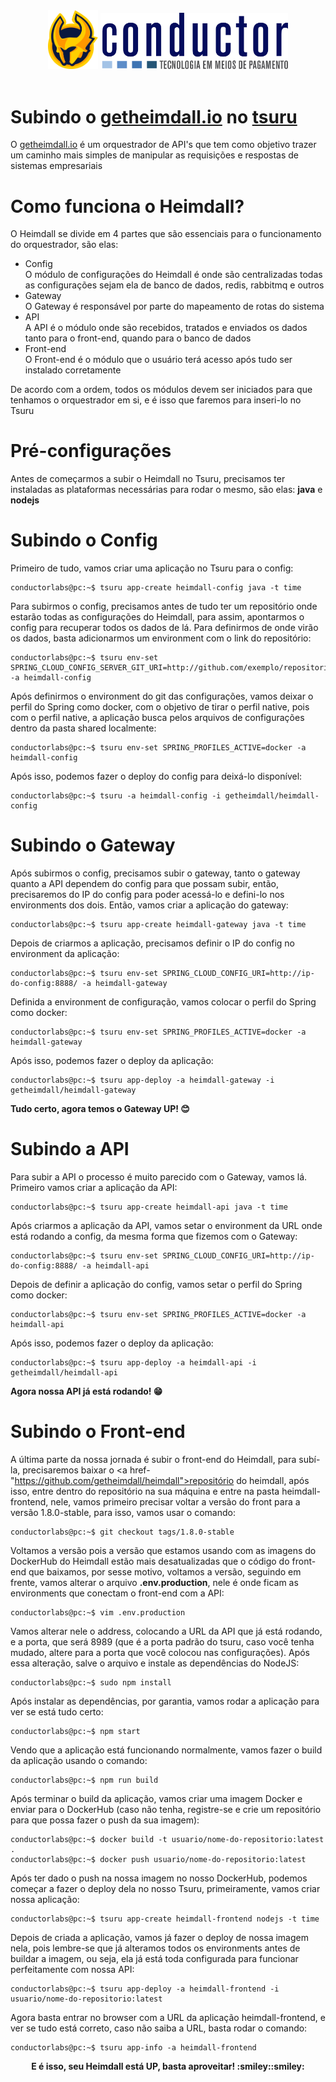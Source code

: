 <div align="center">
  <a href="https://github.com/getheimdall/heimdall"><img src="./images/logo-heimdall.png" width="80" /></a>
  <a href="http://www.conductor.com.br/"><img src="./images/logo-conductor.png" width="300" /></a>
</div>
<br />

# Subindo o <a href="https://getheimdall.io">getheimdall.io</a> no <a href="https://tsuru.io">tsuru</a>
O <a href="https://getheimdall.io">getheimdall.io</a> é um orquestrador de API's que tem como objetivo trazer um caminho mais simples de manipular as requisições e respostas de sistemas empresariais

# Como funciona o Heimdall?
O Heimdall se divide em 4 partes que são essenciais para o funcionamento do orquestrador, são elas:
* Config  
O módulo de configurações do Heimdall é onde são centralizadas todas as configurações sejam ela de banco de dados, redis, rabbitmq e outros
* Gateway  
O Gateway é responsável por parte do mapeamento de rotas do sistema
* API  
A API é o módulo onde são recebidos, tratados e enviados os dados tanto para o front-end, quando para o banco de dados
* Front-end  
O Front-end é o módulo que o usuário terá acesso após tudo ser instalado corretamente

De acordo com a ordem, todos os módulos devem ser iniciados para que tenhamos o orquestrador em si, e é isso que faremos para inseri-lo no Tsuru

# Pré-configurações
Antes de começarmos a subir o Heimdall no Tsuru, precisamos ter instaladas as plataformas necessárias para rodar o mesmo, são elas: **java** e **nodejs**

# Subindo o Config
Primeiro de tudo, vamos criar uma aplicação no Tsuru para o config: 
```console
conductorlabs@pc:~$ tsuru app-create heimdall-config java -t time
```

Para subirmos o config, precisamos antes de tudo ter um repositório onde estarão todas as configurações do Heimdall, para assim, apontarmos o config para recuperar todos os dados de lá. Para definirmos de onde virão os dados, basta adicionarmos um environment com o link do repositório:
```console
conductorlabs@pc:~$ tsuru env-set SPRING_CLOUD_CONFIG_SERVER_GIT_URI=http://github.com/exemplo/repositorio -a heimdall-config
```

Após definirmos o environment do git das configurações, vamos deixar o perfil do Spring como docker, com o objetivo de tirar o perfil native, pois com o perfil native, a aplicação busca pelos arquivos de configurações dentro da pasta shared localmente: 
```console
conductorlabs@pc:~$ tsuru env-set SPRING_PROFILES_ACTIVE=docker -a heimdall-config
```

Após isso, podemos fazer o deploy do config para deixá-lo disponível: 
```console
conductorlabs@pc:~$ tsuru -a heimdall-config -i getheimdall/heimdall-config
```

# Subindo o Gateway
Após subirmos o config, precisamos subir o gateway, tanto o gateway quanto a API dependem do config para que possam subir, então, precisaremos do IP do config para poder acessá-lo e defini-lo nos environments dos dois.
Então, vamos criar a aplicação do gateway: 
```console
conductorlabs@pc:~$ tsuru app-create heimdall-gateway java -t time
```

Depois de criarmos a aplicação, precisamos definir o IP do config no environment da aplicação: 
```console
conductorlabs@pc:~$ tsuru env-set SPRING_CLOUD_CONFIG_URI=http://ip-do-config:8888/ -a heimdall-gateway
```

Definida a environment de configuração, vamos colocar o perfil do Spring como docker: 
```console
conductorlabs@pc:~$ tsuru env-set SPRING_PROFILES_ACTIVE=docker -a heimdall-gateway
```

Após isso, podemos fazer o deploy da aplicação: 
```console
conductorlabs@pc:~$ tsuru app-deploy -a heimdall-gateway -i getheimdall/heimdall-gateway
```

<b>Tudo certo, agora temos o Gateway UP! :blush:</b>

# Subindo a API
Para subir a API o processo é muito parecido com o Gateway, vamos lá. Primeiro vamos criar a aplicação da API: 
```console
conductorlabs@pc:~$ tsuru app-create heimdall-api java -t time
```

Após criarmos a aplicação da API, vamos setar o environment da URL onde está rodando a config, da mesma forma que fizemos com o Gateway: 
```console
conductorlabs@pc:~$ tsuru env-set SPRING_CLOUD_CONFIG_URI=http://ip-do-config:8888/ -a heimdall-api
```

Depois de definir a aplicação do config, vamos setar o perfil do Spring como docker: 
```console
conductorlabs@pc:~$ tsuru env-set SPRING_PROFILES_ACTIVE=docker -a heimdall-api
```

Após isso, podemos fazer o deploy da aplicação: 
```console
conductorlabs@pc:~$ tsuru app-deploy -a heimdall-api -i getheimdall/heimdall-api
```

<b>Agora nossa API já está rodando! :grin:</b>

# Subindo o Front-end
A última parte da nossa jornada é subir o front-end do Heimdall, para subí-la, precisaremos baixar o <a href-"https://github.com/getheimdall/heimdall">repositório do heimdall</a>, após isso, 
entre dentro do repositório na sua máquina e entre na pasta heimdall-frontend, nele, vamos primeiro precisar voltar a versão do front para a versão
1.8.0-stable, para isso, vamos usar o comando: 
```console
conductorlabs@pc:~$ git checkout tags/1.8.0-stable
```

Voltamos a versão pois a versão que estamos usando com as imagens do DockerHub do Heimdall estão mais desatualizadas que o código do front-end que baixamos, 
por sesse motivo, voltamos a versão, seguindo em frente, vamos alterar o arquivo <b>.env.production</b>, nele é onde ficam as environments que 
conectam o front-end com a API: 
```console
conductorlabs@pc:~$ vim .env.production
```

Vamos alterar nele o address, colocando a URL da API que já está rodando, e a porta, que será 8989 (que é a porta padrão do tsuru, caso você tenha mudado, 
altere para a porta que você colocou nas configurações). Após essa alteração, salve o arquivo e instale as dependências do NodeJS: 
```console
conductorlabs@pc:~$ sudo npm install
```

Após instalar as dependências, por garantia, vamos rodar a aplicação para ver se está tudo certo:
```console
conductorlabs@pc:~$ npm start
```

Vendo que a aplicação está funcionando normalmente, vamos fazer o build da aplicação usando o comando: 
```console
conductorlabs@pc:~$ npm run build
```

Após terminar o build da aplicação, vamos criar uma imagem Docker e enviar para o DockerHub (caso não tenha, registre-se e crie um repositório para que possa fazer o push da sua imagem): 
```console
conductorlabs@pc:~$ docker build -t usuario/nome-do-repositorio:latest .
conductorlabs@pc:~$ docker push usuario/nome-do-repositorio:latest
```

Após ter dado o push na nossa imagem no nosso DockerHub, podemos começar a fazer o deploy dela no nosso Tsuru, primeiramente, vamos criar nossa aplicação: 
```console
conductorlabs@pc:~$ tsuru app-create heimdall-frontend nodejs -t time
```

Depois de criada a aplicação, vamos já fazer o deploy de nossa imagem nela, pois lembre-se que já alteramos todos os environments antes de buildar a imagem, 
ou seja, ela já está toda configurada para funcionar perfeitamente com nossa API: 
```console
conductorlabs@pc:~$ tsuru app-deploy -a heimdall-frontend -i usuario/nome-do-repositorio:latest
```

Agora basta entrar no browser com a URL da aplicação heimdall-frontend, e ver se tudo está correto, caso não saiba a URL, basta rodar o comando: 
```console
conductorlabs@pc:~$ tsuru app-info -a heimdall-frontend
```

<div align="center">
  <b>E é isso, seu Heimdall está UP, basta aproveitar! :smiley::smiley:</b>
</div>
<br />
